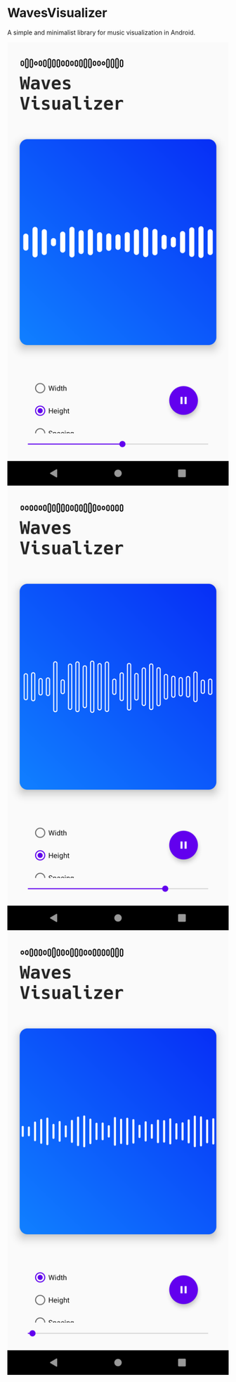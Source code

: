 # WavesVisualizer
A simple and minimalist library for music visualization in Android. 

![Visualizer](https://github.com/MicroRJ/FlowVisualizer/blob/master/art/snap_1.png)
![Visualizer](https://github.com/MicroRJ/FlowVisualizer/blob/master/art/snap_2.png)
![Visualizer](https://github.com/MicroRJ/FlowVisualizer/blob/master/art/snap_3.png)
